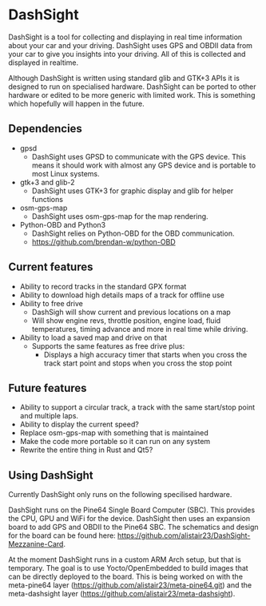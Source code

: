 # DashSight

DashSight is a tool for collecting and displaying in real time information about your car and your driving. DashSight uses GPS and OBDII data from your car to give you insights into your driving. All of this is collected and displayed in realtime.

Although DashSight is written using standard glib and GTK+3 APIs it is designed to run on specialised hardware. DashSight can be ported to other hardware or edited to be more generic with limited work. This is something which hopefully will happen in the future.

## Dependencies

* gpsd
  * DashSight uses GPSD to communicate with the GPS device. This means it should work with almost any GPS device and is portable to most Linux systems.
* gtk+3 and glib-2
  * DashSight uses GTK+3 for graphic display and glib for helper functions
* osm-gps-map
  * DashSight uses osm-gps-map for the map rendering.
* Python-OBD and Python3
  * DashSight relies on Python-OBD for the OBD communication.
  * https://github.com/brendan-w/python-OBD

## Current features

* Ability to record tracks in the standard GPX format
* Ability to download high details maps of a track for offline use
* Ability to free drive
  * DashSigh will show current and previous locations on a map
  * Will show engine revs, throttle position, engine load, fluid temperatures, timing advance and more in real time while driving.
* Ability to load a saved map and drive on that
  * Supports the same features as free drive plus:
    * Displays a high accuracy timer that starts when you cross the track start point and stops when you cross the stop point

## Future features

* Ability to support a circular track, a track with the same start/stop point and multiple laps.
* Ability to display the current speed?
* Replace osm-gps-map with something that is maintained
* Make the code more portable so it can run on any system
* Rewrite the entire thing in Rust and Qt5?

## Using DashSight

Currently DashSight only runs on the following specilised hardware.

DashSight runs on the Pine64 Single Board Computer (SBC). This provides the CPU, GPU and WiFi for the device. DashSight then uses an expansion board to add GPS and OBDII to the Pine64 SBC. The schematics and design for the board can be found here: https://github.com/alistair23/DashSight-Mezzanine-Card.

At the moment DashSight runs in a custom ARM Arch setup, but that is temporary. The goal is to use Yocto/OpenEmbedded to build images that can be directly deployed to the board. This is being worked on with the meta-pine64 layer (https://github.com/alistair23/meta-pine64.git) and the meta-dashsight layer (https://github.com/alistair23/meta-dashsight).
